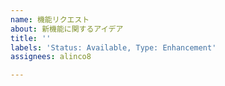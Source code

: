 ```yaml
---
name: 機能リクエスト
about: 新機能に関するアイデア
title: ''
labels: 'Status: Available, Type: Enhancement'
assignees: alinco8

---
```



